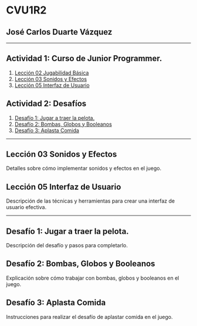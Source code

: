 # CVU1R2

## José Carlos Duarte Vázquez
---

## Actividad 1: Curso de Junior Programmer.
1. [Lección 02 Jugabilidad Básica](https://github.com/CDuav/CVU1R2/blob/main/Lecciones/Lecci%C3%B3n%202.unitypackage)
2. [Lección 03 Sonidos y Efectos](#lección-03-sonidos-y-efectos)
3. [Lección 05 Interfaz de Usuario](#lección-05-interfaz-de-usuario)

## Actividad 2: Desafíos
1. [Desafío 1: Jugar a traer la pelota.](#desafío-1-jugar-a-traer-la-pelota)
2. [Desafío 2: Bombas, Globos y Booleanos](#desafío-2-bombas-globos-y-booleanos)
3. [Desafío 3: Aplasta Comida](#desafío-3-aplasta-comida)

---

## Lección 03 Sonidos y Efectos
Detalles sobre cómo implementar sonidos y efectos en el juego.

## Lección 05 Interfaz de Usuario
Descripción de las técnicas y herramientas para crear una interfaz de usuario efectiva.

---

## Desafío 1: Jugar a traer la pelota.
Descripción del desafío y pasos para completarlo.

## Desafío 2: Bombas, Globos y Booleanos
Explicación sobre cómo trabajar con bombas, globos y booleanos en el juego.

## Desafío 3: Aplasta Comida
Instrucciones para realizar el desafío de aplastar comida en el juego.
